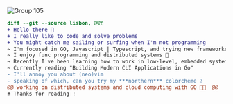 ![Group 105](https://github.com/fcancelinha/fcancelinha/assets/48698009/fc3ffa08-159e-4df4-bf3f-6b0c871c518f)

```diff 
diff --git --source lisbon, 🇵🇹 
+ Hello there 👋
+ I really like to code and solve problems 
+ You might catch me sailing or surfing when I'm not programming
~ I'm focused in GO, Javascript | Typescript, and trying new frameworks 🌴
~ I enjoy func programming and distributed systems 🌊
~ Recently I've been learning how to work in low-level, embedded systems 
~ Currently reading "Building Modern CLI Applications in Go"
- I'll annoy you about (neo)vim
- speaking of which, can you try my ***northern*** colorcheme ?
@@ working on distributed systems and cloud computing with GO 👨‍💻  @@
# Thanks for reading !
```

